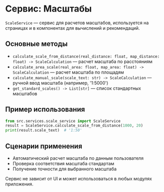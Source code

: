 # Сервис: Масштабы

`ScaleService` — сервис для расчетов масштабов, используется на страницах и в компонентах для вычислений и рекомендаций.

## Основные методы
- `calculate_scale_from_distance(real_distance: float, map_distance: float) -> ScaleCalculation`
  — расчет масштаба по расстояниям
- `calculate_area_scale(real_area: float, map_area: float) -> ScaleCalculation`
  — расчет масштаба по площадям
- `calculate_manual_scale(scale_text: str) -> ScaleCalculation`
  — ручной ввод масштаба (например, '1:5000')
- `get_standard_scales() -> List[str]`
  — список стандартных масштабов

## Пример использования
```python
from src.services.scale_service import ScaleService
result = ScaleService.calculate_scale_from_distance(1000, 20)
print(result.scale_text)  # '1:50'
```

## Сценарии применения
- Автоматический расчет масштаба по данным пользователя
- Проверка соответствия масштаба стандартам
- Получение точности для выбранного масштаба

Сервис не зависит от UI и может использоваться в любых модулях приложения. 
